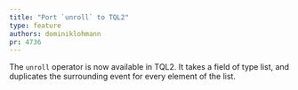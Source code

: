 ```yaml
---
title: "Port `unroll` to TQL2"
type: feature
authors: dominiklohmann
pr: 4736
---
```


The `unroll` operator is now available in TQL2. It takes a field of type list,
and duplicates the surrounding event for every element of the list.
